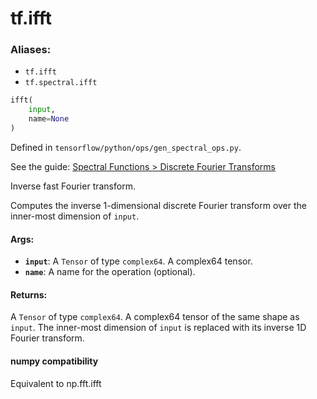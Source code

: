 <div itemscope itemtype="http://developers.google.com/ReferenceObject">
<meta itemprop="name" content="tf.ifft" />
</div>

# tf.ifft

### Aliases:

* `tf.ifft`
* `tf.spectral.ifft`

``` python
ifft(
    input,
    name=None
)
```



Defined in `tensorflow/python/ops/gen_spectral_ops.py`.

See the guide: [Spectral Functions > Discrete Fourier Transforms](../../../api_guides/python/spectral_ops.md#Discrete_Fourier_Transforms)

Inverse fast Fourier transform.

Computes the inverse 1-dimensional discrete Fourier transform over the
inner-most dimension of `input`.

#### Args:

* <b>`input`</b>: A `Tensor` of type `complex64`. A complex64 tensor.
* <b>`name`</b>: A name for the operation (optional).


#### Returns:

A `Tensor` of type `complex64`.
A complex64 tensor of the same shape as `input`. The inner-most
  dimension of `input` is replaced with its inverse 1D Fourier transform.



#### numpy compatibility
  Equivalent to np.fft.ifft

